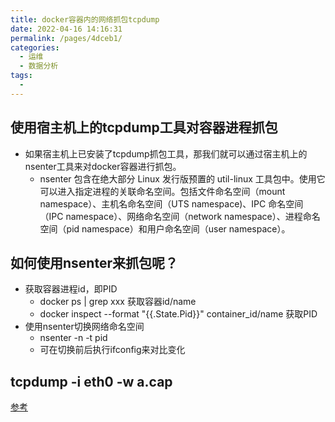 ```yaml
---
title: docker容器内的网络抓包tcpdump
date: 2022-04-16 14:16:31
permalink: /pages/4dceb1/
categories:
  - 运维
  - 数据分析
tags:
  - 
---
```



## 使用宿主机上的tcpdump工具对容器进程抓包
  * 如果宿主机上已安装了tcpdump抓包工具，那我们就可以通过宿主机上的nsenter工具来对docker容器进行抓包。
    * nsenter 包含在绝大部分 Linux 发行版预置的 util-linux 工具包中。使用它可以进入指定进程的关联命名空间。包括文件命名空间（mount namespace）、主机名命名空间（UTS namespace)、IPC 命名空间（IPC namespace）、网络命名空间（network namespace）、进程命名空间（pid namespace）和用户命名空间（user namespace）。

## 如何使用nsenter来抓包呢？
  * 获取容器进程id，即PID
    * docker ps | grep xxx 获取容器id/name
    * docker inspect --format "{{.State.Pid}}" container_id/name 获取PID
  * 使用nsenter切换网络命名空间
    * nsenter -n -t pid
    * 可在切换前后执行ifconfig来对比变化

##  tcpdump  -i  eth0  -w  a.cap

[参考](https://blog.csdn.net/weixin_33905756/article/details/88704157)


